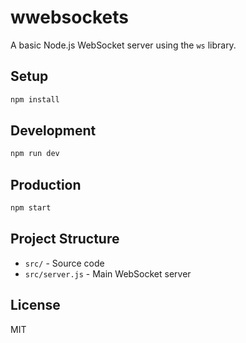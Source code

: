 # wwebsockets

A basic Node.js WebSocket server using the `ws` library.

## Setup

```bash
npm install
```

## Development

```bash
npm run dev
```

## Production

```bash
npm start
```

## Project Structure

- `src/` - Source code
- `src/server.js` - Main WebSocket server

## License

MIT 